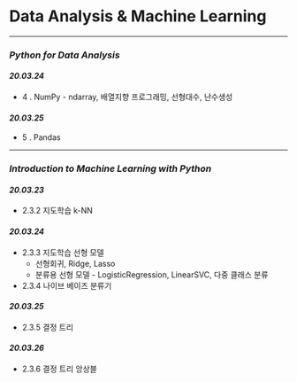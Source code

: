 # Data Analysis & Machine Learning
***
### _Python for Data Analysis_
#### _20.03.24_
* 4 . NumPy - ndarray, 배열지향 프로그래밍, 선형대수, 난수생성
#### _20.03.25_
* 5 . Pandas

***
### _Introduction to Machine Learning with Python_
#### _20.03.23_
* 2.3.2 지도학습 k-NN
#### _20.03.24_
* 2.3.3 지도학습 선형 모델 
  * 선형회귀, Ridge, Lasso
  * 분류용 선형 모델 - LogisticRegression, LinearSVC, 다중 클래스 분류
* 2.3.4 나이브 베이즈 분류기
#### _20.03.25_
* 2.3.5 결정 트리
#### _20.03.26_
* 2.3.6 결정 트리 앙상블


